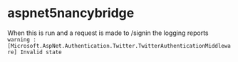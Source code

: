 # aspnet5nancybridge

When this is run and a request is made to /signin the logging reports `warning : [Microsoft.AspNet.Authentication.Twitter.TwitterAuthenticationMiddleware] Invalid state`

